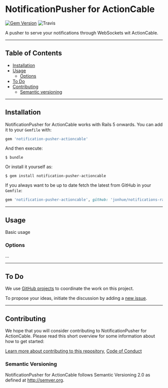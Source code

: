 # NotificationPusher for ActionCable

[![Gem Version](https://badge.fury.io/rb/notifications-pusher-actioncable.svg)](https://badge.fury.io/rb/notifications-pusher-actioncable) ![Travis](https://travis-ci.org/jonhue/notifications-rails.svg?branch=master)

A pusher to serve your notifications through WebSockets wit ActionCable.

---

## Table of Contents

* [Installation](#installation)
* [Usage](#usage)
  * [Options](#options)
* [To Do](#to-do)
* [Contributing](#contributing)
  * [Semantic versioning](#semantic-versioning)

---

## Installation

NotificationPusher for ActionCable works with Rails 5 onwards. You can add it to your `Gemfile` with:

```ruby
gem 'notification-pusher-actioncable'
```

And then execute:

    $ bundle

Or install it yourself as:

    $ gem install notification-pusher-actioncable

If you always want to be up to date fetch the latest from GitHub in your `Gemfile`:

```ruby
gem 'notification-pusher-actioncable', github: 'jonhue/notifications-rails'
```

---

## Usage

Basic usage

### Options

...

---

## To Do

We use [GitHub projects](https://github.com/jonhue/notifications-rails/projects/5) to coordinate the work on this project.

To propose your ideas, initiate the discussion by adding a [new issue](https://github.com/jonhue/notifications-rails/issues/new).

---

## Contributing

We hope that you will consider contributing to NotificationPusher for ActionCable. Please read this short overview for some information about how to get started:

[Learn more about contributing to this repository](https://github.com/jonhue/notifications-rails/blob/master/CONTRIBUTING.md), [Code of Conduct](https://github.com/jonhue/notifications-rails/blob/master/CODE_OF_CONDUCT.md)

### Semantic Versioning

NotificationPusher for ActionCable follows Semantic Versioning 2.0 as defined at http://semver.org.
